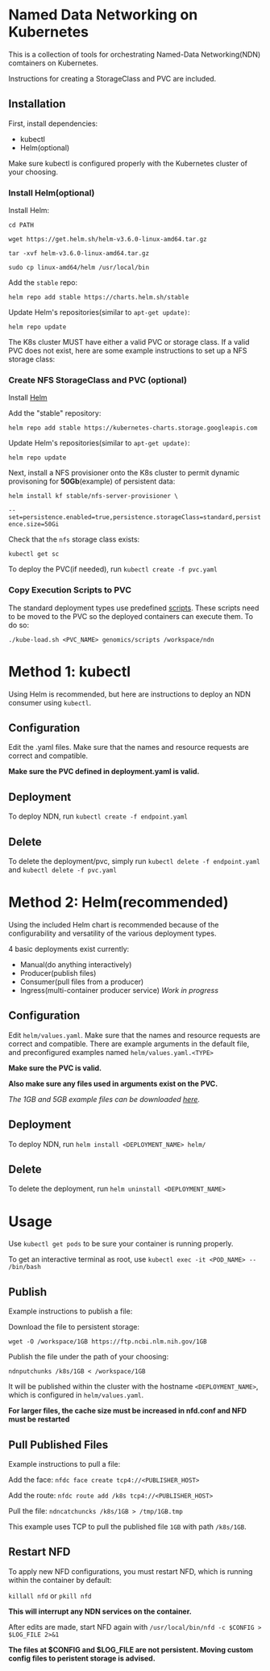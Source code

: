 # Named Data Networking on Kubernetes

This is a collection of tools for orchestrating Named-Data Networking(NDN) comtainers on Kubernetes. 

Instructions for creating a StorageClass and PVC are included.

## Installation

First, install dependencies:
 - kubectl
 - Helm(optional)

Make sure kubectl is configured properly with the Kubernetes cluster of your choosing.

### Install Helm(optional)

Install Helm:

`cd PATH`

`wget https://get.helm.sh/helm-v3.6.0-linux-amd64.tar.gz`

`tar -xvf helm-v3.6.0-linux-amd64.tar.gz`

`sudo cp linux-amd64/helm /usr/local/bin`

Add the `stable` repo:

`helm repo add stable https://charts.helm.sh/stable`

Update Helm's repositories(similar to `apt-get update)`:

`helm repo update`

The K8s cluster MUST have either a valid PVC or storage class. If a valid PVC does not exist, here are some example instructions to set up a NFS storage class:

### Create NFS StorageClass and PVC (optional)

Install [Helm](https://helm.sh/docs/intro/install/)

Add the "stable" repository:

`helm repo add stable https://kubernetes-charts.storage.googleapis.com`

Update Helm's repositories(similar to `apt-get update)`:

`helm repo update`

Next, install a NFS provisioner onto the K8s cluster to permit dynamic provisoning for **50Gb**(example) of persistent data:

`helm install kf stable/nfs-server-provisioner \`

`--set=persistence.enabled=true,persistence.storageClass=standard,persistence.size=50Gi`

Check that the `nfs` storage class exists:

`kubectl get sc`

To deploy the PVC(if needed), run `kubectl create -f pvc.yaml`

### Copy Execution Scripts to PVC

The standard deployment types use predefined [scripts](https://github.com/cbmckni/ndn-k8s/tree/master/genomics/scripts). These scripts need to be moved to the PVC so the deployed containers can execute them. To do so:

`./kube-load.sh <PVC_NAME> genomics/scripts /workspace/ndn`

# Method 1: kubectl 

Using Helm is recommended, but here are instructions to deploy an NDN consumer using `kubectl`.

## Configuration

Edit the .yaml files. Make sure that the names and resource requests are correct and compatible. 

**Make sure the PVC defined in deployment.yaml is valid.**

## Deployment

To deploy NDN, run `kubectl create -f endpoint.yaml`

## Delete

To delete the deployment/pvc, simply run `kubectl delete -f endpoint.yaml` and `kubectl delete -f pvc.yaml`

# Method 2: Helm(recommended)

Using the included Helm chart is recommended because of the configurability and versatility of the various deployment types.

4 basic deployments exist currently: 

 - Manual(do anything interactively)
 - Producer(publish files)
 - Consumer(pull files from a producer)
 - Ingress(multi-container producer service) *Work in progress*

## Configuration

Edit `helm/values.yaml`. Make sure that the names and resource requests are correct and compatible. There are example arguments in the default file, and preconfigured examples named `helm/values.yaml.<TYPE>`

**Make sure the PVC is valid.**

**Also make sure any files used in arguments exist on the PVC.**

*The 1GB and 5GB example files can be downloaded [here](https://ftp.ncbi.nlm.nih.gov/).*

## Deployment

To deploy NDN, run `helm install <DEPLOYMENT_NAME> helm/`

## Delete

To delete the deployment, run `helm uninstall <DEPLOYMENT_NAME>`

# Usage

Use `kubectl get pods` to be sure your container is running properly.

To get an interactive terminal as root, use `kubectl exec -it <POD_NAME> -- /bin/bash`

## Publish

Example instructions to publish a file:

Download the file to persistent storage:

`wget -O /workspace/1GB https://ftp.ncbi.nlm.nih.gov/1GB`

Publish the file under the path of your choosing:

`ndnputchunks /k8s/1GB < /workspace/1GB`

It will be published within the cluster with the hostname `<DEPLOYMENT_NAME>`, which is configured in `helm/values.yaml`.

**For larger files, the cache size must be increased in nfd.conf and NFD must be restarted**

## Pull Published Files

Example instructions to pull a file:

Add the face: `nfdc face create tcp4://<PUBLISHER_HOST>`

Add the route: `nfdc route add /k8s tcp4://<PUBLISHER_HOST>`

Pull the file: `ndncatchuncks /k8s/1GB > /tmp/1GB.tmp`

This example uses TCP to pull the published file `1GB` with path `/k8s/1GB`.

## Restart NFD

To apply new NFD configurations, you must restart NFD, which is running within the container by default:

`killall nfd` or `pkill nfd`

**This will interrupt any NDN services on the container.**

After edits are made, start NFD again with `/usr/local/bin/nfd -c $CONFIG > $LOG_FILE 2>&1`

**The files at $CONFIG and $LOG_FILE are not persistent. Moving custom config files to peristent storage is advised.**










